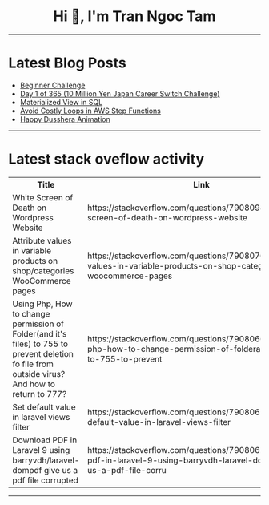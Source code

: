 <h1 align="center">Hi 👋, I'm Tran Ngoc Tam</h1>

---

# Latest Blog Posts 
<!-- BLOG-POST-LIST:START -->
- [Beginner Challenge](https://dev.to/monalicous/beginner-challenge-2ggg)
- [Day 1 of 365 &lpar;10 Million Yen Japan Career Switch Challenge&rpar;](https://dev.to/kameken100/day-1-of-365-10-million-yen-japan-career-switch-challenge-3mkj)
- [Materialized View in SQL](https://dev.to/mrcaption49/materialized-view-in-sql-12io)
- [Avoid Costly Loops in AWS Step Functions](https://dev.to/aws-builders/avoid-costly-loops-in-aws-step-functions-3eon)
- [Happy Dusshera Animation](https://dev.to/prince_beec5ccde00b7c6c73/happy-dusshera-animation-4h62)
<!-- BLOG-POST-LIST:END -->

---

# Latest stack oveflow activity
<table>
  <tr><th>Title</th><th>Link</th></tr>
  <!-- STACKOVERFLOW:START --><tr><td>White Screen of Death on Wordpress Website</td><td>https://stackoverflow.com/questions/79080980/white-screen-of-death-on-wordpress-website</td></tr><tr><td>Attribute values in variable products on shop/categories WooCommerce pages</td><td>https://stackoverflow.com/questions/79080705/attribute-values-in-variable-products-on-shop-categories-woocommerce-pages</td></tr><tr><td>Using Php, How to change permission of Folder&lpar;and it&#39;s files&rpar; to 755 to prevent deletion fo file from outside virus? And how to return to 777?</td><td>https://stackoverflow.com/questions/79080665/using-php-how-to-change-permission-of-folderand-its-files-to-755-to-prevent</td></tr><tr><td>Set default value in laravel views filter</td><td>https://stackoverflow.com/questions/79080654/set-default-value-in-laravel-views-filter</td></tr><tr><td>Download PDF in Laravel 9 using barryvdh/laravel-dompdf give us a pdf file corrupted</td><td>https://stackoverflow.com/questions/79080623/download-pdf-in-laravel-9-using-barryvdh-laravel-dompdf-give-us-a-pdf-file-corru</td></tr><!-- STACKOVERFLOW:END -->
</table>

---


